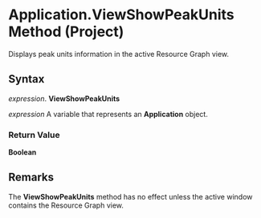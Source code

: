 
# Application.ViewShowPeakUnits Method (Project)

Displays peak units information in the active Resource Graph view.


## Syntax

 _expression_. **ViewShowPeakUnits**

 _expression_ A variable that represents an **Application** object.


### Return Value

 **Boolean**


## Remarks

The  **ViewShowPeakUnits** method has no effect unless the active window contains the Resource Graph view.

